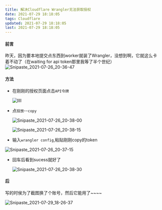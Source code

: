 ```yaml
---
title: 解决Cloudflare Wrangler无法获取授权
date: 2021-07-29 18:18:05
tags: Cloudflare
updated: 2021-07-29 18:18:05
last: 2021-07-29 18:18:05
---
```


#### 前言

昨天，因为要本地提交点东西到worker就装了Wrangler，没想到啊，它就这么卡着不动了（在waiting for api token那里我等了半个世纪）![Snipaste_2021-07-26_20-36-47](https://k.hzchu.top/2022/08/18/62fde84075a94.png)

#### 方法

- 在刚刚的授权页面点击`API令牌`

  ![llll](https://k.hzchu.top/2022/08/18/62fde825cdbed.png)

- 点`投放`--`copy`

  ![Snipaste_2021-07-26_20-38-00](https://k.hzchu.top/2022/08/18/62fde5fd96553.png)

  ![Snipaste_2021-07-26_20-38-15](https://k.hzchu.top/2022/08/18/62fde60f90dc8.png)

- 输入`wrangler config`,粘贴刚刚copy的token

![Snipaste_2021-07-26_20-37-15](https://k.hzchu.top/2022/08/18/62fde61b32b17.png)

- 回车后看到sucess就好了

  ![Snipaste_2021-07-26_20-38-30](https://k.hzchu.top/2022/08/18/62fde62d8262c.png)

#### 后

写的时侯为了截图换了个账号，然后它能用了\~\~\~\~

![Snipaste_2021-07-29_18-26-37](https://k.hzchu.top/2022/08/18/62fde6529a01d.png)